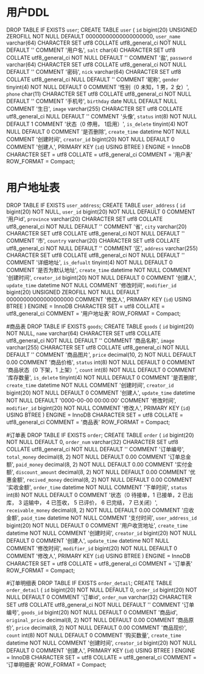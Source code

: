 # 用户DDL
 DROP TABLE IF EXISTS `user`;
   CREATE TABLE `user`  (
     `id` bigint(20) UNSIGNED ZEROFILL NOT NULL DEFAULT 00000000000000000000,
     `user_name` varchar(64) CHARACTER SET utf8 COLLATE utf8_general_ci NOT NULL DEFAULT '' COMMENT '用户名',
     `salt` char(4) CHARACTER SET utf8 COLLATE utf8_general_ci NOT NULL DEFAULT '' COMMENT '盐',
     `password` varchar(64) CHARACTER SET utf8 COLLATE utf8_general_ci NOT NULL DEFAULT '' COMMENT '密码',
     `nick` varchar(64) CHARACTER SET utf8 COLLATE utf8_general_ci NULL DEFAULT '' COMMENT '昵称',
     `gender` tinyint(4) NOT NULL DEFAULT 0 COMMENT '性别（0 未知，1 男，2 女）',
     `phone` char(11) CHARACTER SET utf8 COLLATE utf8_general_ci NOT NULL DEFAULT '' COMMENT '手机号',
     `birthday` date NULL DEFAULT NULL COMMENT '生日',
     `image` varchar(255) CHARACTER SET utf8 COLLATE utf8_general_ci NULL DEFAULT '' COMMENT '头像',
     `status` int(8) NOT NULL DEFAULT 1 COMMENT '状态（0 停用， 1启用）',
     `is_delete` tinyint(4) NOT NULL DEFAULT 0 COMMENT '是否删除',
     `create_time` datetime NOT NULL COMMENT '创建时间',
     `creator_id` bigint(20) NOT NULL DEFAULT 0 COMMENT '创建人',
     PRIMARY KEY (`id`) USING BTREE
   ) ENGINE = InnoDB CHARACTER SET = utf8 COLLATE = utf8_general_ci COMMENT = '用户表' ROW_FORMAT = Compact;

# 用户地址表
DROP TABLE IF EXISTS `user_address`;
CREATE TABLE `user_address`  (
  `id` bigint(20) NOT NULL,
  `user_id` bigint(20) NOT NULL DEFAULT 0 COMMENT '用户id',
  `province` varchar(20) CHARACTER SET utf8 COLLATE utf8_general_ci NOT NULL DEFAULT '' COMMENT '省',
  `city` varchar(20) CHARACTER SET utf8 COLLATE utf8_general_ci NOT NULL DEFAULT '' COMMENT '市',
  `country` varchar(20) CHARACTER SET utf8 COLLATE utf8_general_ci NOT NULL DEFAULT '' COMMENT '区',
  `address` varchar(255) CHARACTER SET utf8 COLLATE utf8_general_ci NOT NULL DEFAULT '' COMMENT '详细地址',
  `is_defualt` tinyint(4) NOT NULL DEFAULT 0 COMMENT '是否为默认地址',
  `create_time` datetime NOT NULL COMMENT '创建时间',
  `creator_id` bigint(20) NOT NULL DEFAULT 0 COMMENT '创建人',
  `update_time` datetime NOT NULL COMMENT '修改时间',
  `modifier_id` bigint(20) UNSIGNED ZEROFILL NOT NULL DEFAULT 00000000000000000000 COMMENT '修改人',
  PRIMARY KEY (`id`) USING BTREE
) ENGINE = InnoDB CHARACTER SET = utf8 COLLATE = utf8_general_ci COMMENT = '用户地址表' ROW_FORMAT = Compact;

#商品表
DROP TABLE IF EXISTS `goods`;
CREATE TABLE `goods`  (
  `id` bigint(20) NOT NULL,
  `name` varchar(64) CHARACTER SET utf8 COLLATE utf8_general_ci NOT NULL DEFAULT '' COMMENT '商品名称',
  `image` varchar(255) CHARACTER SET utf8 COLLATE utf8_general_ci NOT NULL DEFAULT '' COMMENT '商品图片',
  `price` decimal(10, 2) NOT NULL DEFAULT 0.00 COMMENT '商品价格',
  `status` int(8) NOT NULL DEFAULT 0 COMMENT '商品状态（0 下架，1 上架）',
  `count` int(8) NOT NULL DEFAULT 0 COMMENT '库存数量',
  `is_delete` tinyint(4) NOT NULL DEFAULT 0 COMMENT '是否删除',
  `create_time` datetime NOT NULL COMMENT '创建时间',
  `creator_id` bigint(20) NOT NULL DEFAULT 0 COMMENT '创建人',
  `update_time` datetime NOT NULL DEFAULT '0000-00-00 00:00:00' COMMENT '修改时间',
  `modifier_id` bigint(20) NOT NULL COMMENT '修改人',
  PRIMARY KEY (`id`) USING BTREE
) ENGINE = InnoDB CHARACTER SET = utf8 COLLATE = utf8_general_ci COMMENT = '商品表' ROW_FORMAT = Compact;

#订单表
DROP TABLE IF EXISTS `order`;
CREATE TABLE `order`  (
  `id` bigint(20) NOT NULL DEFAULT 0,
  `order_num` varchar(32) CHARACTER SET utf8 COLLATE utf8_general_ci NOT NULL DEFAULT '' COMMENT '订单编号',
  `total_money` decimal(8, 2) NOT NULL DEFAULT 0.00 COMMENT '订单总金额',
  `paid_money` decimal(8, 2) NOT NULL DEFAULT 0.00 COMMENT '实付金额',
  `discount_amount` decimal(8, 2) NOT NULL DEFAULT 0.00 COMMENT '优惠金额',
  `recived_money` decimal(8, 2) NOT NULL DEFAULT 0.00 COMMENT '实收金额',
  `order_time` datetime NOT NULL COMMENT '下单时间',
  `status` int(8) NOT NULL DEFAULT 0 COMMENT '状态（0 待接单，1 已接单，2 已出库， 3 运输中， 4 已签收， 5 已评价， 6 已完结， 7 已关闭）',
  `receivable_money` decimal(8, 2) NOT NULL DEFAULT 0.00 COMMENT '应收金额',
  `paid_time` datetime NOT NULL COMMENT '支付时间',
  `user_address_id` bigint(20) NOT NULL DEFAULT 0 COMMENT '用户收货地址',
  `create_time` datetime NOT NULL COMMENT '创建时间',
  `creator_id` bigint(20) NOT NULL DEFAULT 0 COMMENT '创建人',
  `update_time` datetime NOT NULL COMMENT '修改时间',
  `modifier_id` bigint(20) NOT NULL DEFAULT 0 COMMENT '修改人',
  PRIMARY KEY (`id`) USING BTREE
) ENGINE = InnoDB CHARACTER SET = utf8 COLLATE = utf8_general_ci COMMENT = '订单表' ROW_FORMAT = Compact;

#订单明细表
DROP TABLE IF EXISTS `order_detail`;
CREATE TABLE `order_detail`  (
  `id` bigint(20) NOT NULL DEFAULT 0,
  `order_id` bigint(20) NOT NULL DEFAULT 0 COMMENT '订单id',
  `order_num` varchar(32) CHARACTER SET utf8 COLLATE utf8_general_ci NOT NULL DEFAULT '' COMMENT '订单编号',
  `goods_id` bigint(20) NOT NULL DEFAULT 0 COMMENT '商品id',
  `original_price` decimal(8, 2) NOT NULL DEFAULT 0.00 COMMENT '商品原价',
  `price` decimal(8, 2) NOT NULL DEFAULT 0.00 COMMENT '商品现价',
  `count` int(8) NOT NULL DEFAULT 0 COMMENT '购买数量',
  `create_time` datetime NOT NULL COMMENT '创建时间',
  `creator_id` bigint(20) NOT NULL DEFAULT 0 COMMENT '创建人',
  PRIMARY KEY (`id`) USING BTREE
) ENGINE = InnoDB CHARACTER SET = utf8 COLLATE = utf8_general_ci COMMENT = '订单明细表' ROW_FORMAT = Compact;
